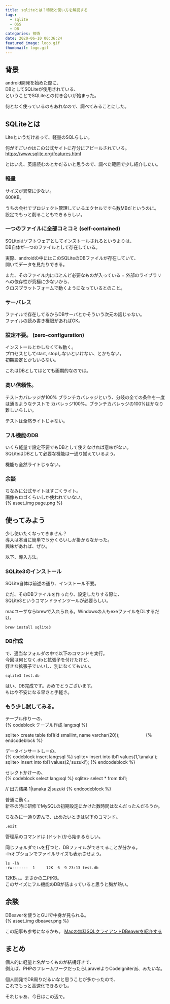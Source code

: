 ```yaml
---
title: sqliteとは？特徴と使い方を解説する
tags:
  - sqlite
  - OSS
  - DB
categories: 技術
date: 2020-06-10 00:36:24
featured_image: logo.gif
thumbnail: logo.gif
---
```


## 背景
android開発を始めた際に、  
DBとしてSQLiteが使用されている、  
ということでSQLiteとの付き合いが始まった。  

何となく使っているのもあれなので、調べてみることにした。  

<!-- more -->

## SQLiteとは
Liteというだけあって、軽量のSQLらしい。  

何がすごいかはこの公式サイトに存分にアピールされている。  
https://www.sqlite.org/features.html

とはいえ、英語読むのとかだるいと思うので、調べた範囲で少し紹介したい。  

### 軽量
サイズが異常に少ない。  
600KB。  

うちの会社でプロジェクト管理しているエクセルですら数MBだというのに。  
設定でもっと削ることもできるらしい。  

### 一つのファイルに全部コミコミ (self-contained)
SQLiteはソフトウェアとしてインストールされるというよりは、  
DB自体が一つのファイルとして存在している。  

実際、androidの中にはこのSQLiteのDBファイルが存在していて、  
開いてデータを見たりできる。  

また、そのファイル内にほとんど必要なものが入っている
= 外部のライブラリへの依存性が究極に少ないから、  
クロスプラットフォームで動くようになっているとのこと。  

### サーバレス
ファイルで存在してるからDBサーバとかそういう次元の話じゃない。  
ファイルの読み書き権限があればOK。  

### 設定不要。 (zero-configuration)
インストールとかしなくても動く。  
プロセスとしてstart, stopしないといけない、とかもない。  
初期設定とかもいらない。  

これはDBとしてはとても画期的なのでは。  

### 高い信頼性。  
テストカバレッジが100%
ブランチカバレッジという、分岐の全ての条件を一度は通るようなテストで
カバレッジ100%。ブランチカバレッジの100%はかなり難しいらしい。  

テストは全然ライトじゃない。  

### フル機能のDB
いくら軽量で設定不要でもDBとして使えなければ意味がない。  
SQLiteはDBとして必要な機能は一通り揃えているよう。  

機能も全然ライトじゃない。  

### 余談
ちなみに公式サイトはすごくライト。  
画像もロゴくらいしか使われていない。  
{% asset_img page.png %}

## 使ってみよう
少し使いたくなってきません？  
導入は本当に簡単で５分くらいしか掛からなかった。  
興味があれば、ぜひ。  

以下、導入方法。  

### SQLite3のインストール
SQLite自体は前述の通り、インストール不要。  

ただ、そのDBファイルを作ったり、設定したりする際に、  
SQLite3というコマンドラインツールが必要らしい。  

macユーザならbrewで入れられる。Windowsの人もexeファイルをDLするだけ。  
```
brew install sqlite3
```

### DB作成
で、適当なフォルダの中で以下のコマンドを実行。  
今回は何となく.dbと拡張子を付けたけど、  
好きな拡張子でいいし、別になくてもいい。  

```
sqlite3 test.db
```

はい、DB完成です。おめでとうございます。  
もはや不安になる早さと手軽さ。  

### もう少し試してみる。  

テーブル作りーの、  
{% codeblock テーブル作成 lang:sql %}

sqlite> create table tbl1(id smallint, name varchar(20));                     
{% endcodeblock %}

データインサートしーの、  
{% codeblock insert lang:sql %}
sqlite> insert into tbl1 values(1,'tanaka');
sqlite> insert into tbl1 values(2,'suzuki');
{% endcodeblock %}

セレクトかけーの、  
{% codeblock select lang:sql %}
sqlite> select * from tbl1;

// 出力結果
1|tanaka
2|suzuki
{% endcodeblock %}

普通に動く。  
新卒の時に研修でMySQLの初期設定にかけた数時間はなんだったんだろうか。  

ちなみに一通り遊んで、止めたいときは以下のコマンド。  
```
.exit
```
管理系のコマンドは.(ドット)から始まるらしい。  

同じフォルダで`ls`を打つと、DBファイルができてることが分かる。  
-lhオプションでファイルサイズも表示させよう。  
```
ls -lh
-rw-------  1     12K  6  9 23:13 test.db
```
12KB。。。まさかの二桁KB。  
このサイズにフル機能のDBが詰まっていると思うと胸が熱い。  

## 余談
DBeaverを使うとGUIで中身が見られる。  
{% asset_img dbeaver.png %}

この記事も参考になるかも。
[Macの無料SQLクライアントDBeaverを紹介する](/2020/05/2020-0508-dbeaver/)

## まとめ
個人的に軽量と名がつくものが結構好きで、  
例えば、PHPのフレームワークだったらLaravelよりCodeIgniter派、みたいな。  

個人開発でDB周りだるいなと思うことが多かったので、  
これでもっと高速化できるかも。  

それじゃあ、今日はこの辺で。  

